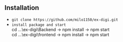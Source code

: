 ## Installation

* `git clone https://github.com/milo1150/ex-digi.git`<br/>
* `install package and start `<br/>
cd ...\ex-digi\Backend -> npm install -> npm start<br/>
cd ...\ex-digi\frontend -> npm install -> npm start<br/>
